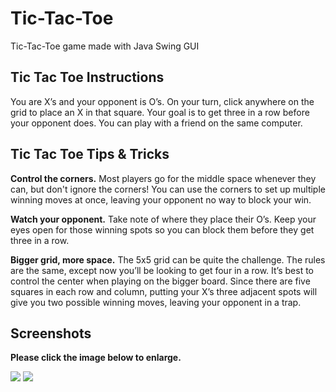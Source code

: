 # Tic-Tac-Toe
Tic-Tac-Toe game made with Java Swing GUI

## Tic Tac Toe Instructions

You are X’s and your opponent is O’s. On your turn, click anywhere on the grid to place an X in that square. Your goal is to get three in a row before your opponent does. You can play with a friend on the same computer. 

## Tic Tac Toe Tips & Tricks
<b>Control the corners.</b> Most players go for the middle space whenever they can, but don't ignore the corners! You can use the corners to set up multiple winning moves at once, leaving your opponent no way to block your win.

<b>Watch your opponent.</b> Take note of where they place their O’s. Keep your eyes open for those winning spots so you can block them before they get three in a row. 

<b>Bigger grid, more space.</b> The 5x5 grid can be quite the challenge. The rules are the same, except now you’ll be looking to get four in a row. It’s best to control the center when playing on the bigger board. Since there are five squares in each row and column, putting your X’s three adjacent spots will give you two possible winning moves, leaving your opponent in a trap. 


## Screenshots

**Please click the image below to enlarge.**

<img src="https://i.ibb.co/yhRvMhk/tictactoe.png">
<img src="https://i.ibb.co/rFsdNRr/tictactoe2.png">
